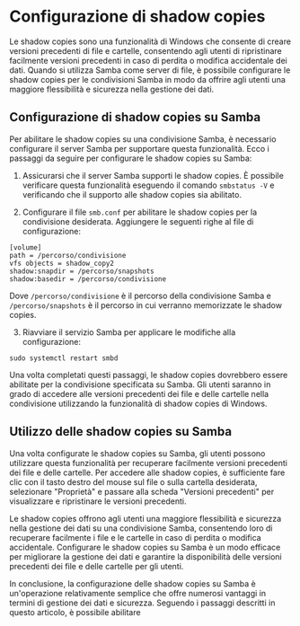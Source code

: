 # Configurazione di shadow copies

Le shadow copies sono una funzionalità di Windows che consente di creare versioni precedenti di file e cartelle, consentendo agli utenti di ripristinare facilmente versioni precedenti in caso di perdita o modifica accidentale dei dati. Quando si utilizza Samba come server di file, è possibile configurare le shadow copies per le condivisioni Samba in modo da offrire agli utenti una maggiore flessibilità e sicurezza nella gestione dei dati.

## Configurazione di shadow copies su Samba

Per abilitare le shadow copies su una condivisione Samba, è necessario configurare il server Samba per supportare questa funzionalità. Ecco i passaggi da seguire per configurare le shadow copies su Samba:

1. Assicurarsi che il server Samba supporti le shadow copies. È possibile verificare questa funzionalità eseguendo il comando `smbstatus -V` e verificando che il supporto alle shadow copies sia abilitato.

2. Configurare il file `smb.conf` per abilitare le shadow copies per la condivisione desiderata. Aggiungere le seguenti righe al file di configurazione:

```
[volume]
path = /percorso/condivisione
vfs objects = shadow_copy2
shadow:snapdir = /percorso/snapshots
shadow:basedir = /percorso/condivisione
```

Dove `/percorso/condivisione` è il percorso della condivisione Samba e `/percorso/snapshots` è il percorso in cui verranno memorizzate le shadow copies.

3. Riavviare il servizio Samba per applicare le modifiche alla configurazione:

```
sudo systemctl restart smbd
```

Una volta completati questi passaggi, le shadow copies dovrebbero essere abilitate per la condivisione specificata su Samba. Gli utenti saranno in grado di accedere alle versioni precedenti dei file e delle cartelle nella condivisione utilizzando la funzionalità di shadow copies di Windows.

## Utilizzo delle shadow copies su Samba

Una volta configurate le shadow copies su Samba, gli utenti possono utilizzare questa funzionalità per recuperare facilmente versioni precedenti dei file e delle cartelle. Per accedere alle shadow copies, è sufficiente fare clic con il tasto destro del mouse sul file o sulla cartella desiderata, selezionare "Proprietà" e passare alla scheda "Versioni precedenti" per visualizzare e ripristinare le versioni precedenti.

Le shadow copies offrono agli utenti una maggiore flessibilità e sicurezza nella gestione dei dati su una condivisione Samba, consentendo loro di recuperare facilmente i file e le cartelle in caso di perdita o modifica accidentale. Configurare le shadow copies su Samba è un modo efficace per migliorare la gestione dei dati e garantire la disponibilità delle versioni precedenti dei file e delle cartelle per gli utenti.

In conclusione, la configurazione delle shadow copies su Samba è un'operazione relativamente semplice che offre numerosi vantaggi in termini di gestione dei dati e sicurezza. Seguendo i passaggi descritti in questo articolo, è possibile abilitare